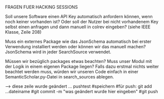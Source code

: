 FRAGEN FUER HACKING SESSIONS

Soll unsere Software einen API Key automatisch anfordern können, wenn noch keiner vorhanden ist? Oder soll der Nutzer bei nicht vorhandenem Key selbst einen anfragen und dann manuell in colrev eingeben?
(siehe IEEE Klasse, Zeile 208)

Muss ein externes Package wie das JsonSchema automatisch bei erster Verwendung installiert werden oder können wir das manuell machen? JsonSchema wird in jeder SearchSource verwendet.

Müssen wir bezüglich packages etwas beachten? Muss unser Modul mit der Logik in einem eigenen Package liegen? Falls dazu erstmal nichts weiter beachtet werden muss, würden wir unseren Code einfach in einer SemanticScholar.py-Datei in search_sources ablegen.

--> diese zeile wurde geändert ... pushtest 
#speichern
#für push: git add ...dateiname
#git commit -m "was geändert wurde hier eingeben"
#git push
